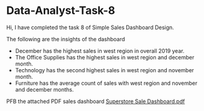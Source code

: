 # Data-Analyst-Task-8

Hi, I have completed the task 8 of Simple Sales Dashboard Design.

The following are the insights of the dashboard

* December has the highest sales in west region in overall 2019 year.
* The Office Supplies has the highest sales in west region and december month.
* Technology has the second highest sales in west region and november month.
* Furniture has the average count of sales with west region and november and december months.

PFB the attached PDF sales dashboard 
[Superstore Sale Dashboard.pdf](https://github.com/user-attachments/files/20644572/Superstore.Sale.Dashboard.pdf)
